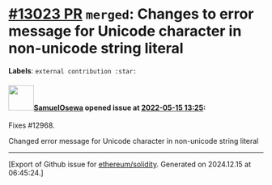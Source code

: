# [\#13023 PR](https://github.com/ethereum/solidity/pull/13023) `merged`: Changes to error message for Unicode character in non-unicode string literal
**Labels**: `external contribution :star:`


#### <img src="https://avatars.githubusercontent.com/u/62896494?u=40802ce1c77c70526fec3a2ade44a9f5bcae55d6&v=4" width="50">[SamuelOsewa](https://github.com/SamuelOsewa) opened issue at [2022-05-15 13:25](https://github.com/ethereum/solidity/pull/13023):

Fixes #12968.

Changed error message for Unicode character in non-unicode string literal




-------------------------------------------------------------------------------



[Export of Github issue for [ethereum/solidity](https://github.com/ethereum/solidity). Generated on 2024.12.15 at 06:45:24.]

